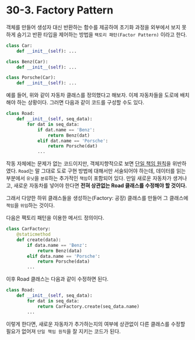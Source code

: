 # 30-3. Factory Pattern


객체를 만들어 생성자 대신 반환하는 함수를 제공하여 초기화 과정을 외부에서 보지 못하게 숨기고 반환 타입을 제어하는 방법을 `팩토리 패턴(Factor Pattern)`
이라고 한다.

```python
class Car:
    def __init__(self): ...
```

```python
class Benz(Car):
    def __init__(self): ...
```

```python
class Porsche(Car):
    def __init__(self): ...
```

예를 들어, 위와 같이 자동차 클래스를 정의했다고 해보자. 이제 자동차들을 도로에 배치해야 하는 상황이다. 그러면 다음과 같이 코드를 구성할 수도 
있다.

```python
class Road:
    def __init__(self, seq_data):
        for dat in seq_data:
            if dat.name == 'Benz':
                return Benz(dat)
            elif dat.name == 'Porsche':
                return Porsche(dat)
            ...
```

작동 자체에는 문제가 없는 코드이지만, 객체지향적으로 보면 [단일 책임 원칙](../../chapter_10/10_7/contents.md)을 위반하였다. `Road`는 말 
그대로 도로 구현 방법에 대해서만 서술되어야 하는데, 데이터를 읽는 부분에서 `유닛`을 `분류`하는 추가적인 `책임`이 포함되어 있다. 만일 새로운 자동차가
생겨나고, 새로운 자동차를 넣어야 한다면 __전혀 상관없는 Road 클래스를 수정해야 할 것이다.__

그래서 다양한 하위 클래스들을 생성하는(Factory: 공장) 클래스를 만들어 그 클래스에 `책임`을 `위임`하는 것이다.   

다음은 팩토리 패턴을 이용한 메서드 정의이다.

```python
class CarFactory:
    @staticmethod
    def create(data):
        if data.name == 'Benz':
            return Benz(data)
        elif data.name == 'Porsche':
            return Porsche(data)
        ...
```

이후 Road 클래스는 다음과 같이 수정하면 된다.

```python
class Road:
    def __init__(self, seq_data):
        for dat in seq_data:
            return CarFactory.create(seq_data.name)
        ...
```

이렇게 한다면, 새로운 자동차가 추가하는지의 여부에 상관없이 다른 클래스를 수정할 필요가 없어져 `단일 책임 원칙`을 잘 지키는 코드가 된다.